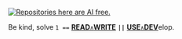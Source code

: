 [![Repositories here are AI free.](https://github.com/Kyriosity/read-write/blob/main/README+/_rsc/_img/illus/AIfree.jpg)](https://github.com/Kyriosity/read-write/blob/main/README+/pencraft/README+/essays/README+/AI-2020s.md) 

Be kind, solve `1 ==` [**READ**`∧`**WRITE**](https://github.com/Kyriosity/read-write/blob/main/README.md) <b>`||`</b> [**USE**`∧`**DEV**](https://github.com/Kyriosity/use-dev/blob/main/README.md)elop.
